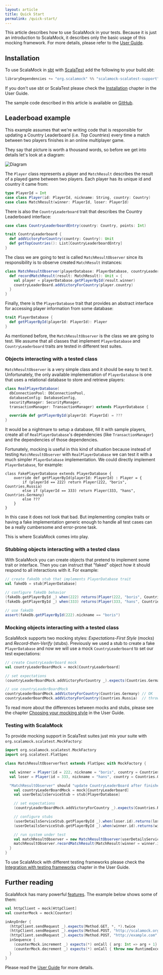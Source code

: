 ```yaml
---
layout: article
title: Quick Start
permalink: /quick-start/
---
```


This article describes how to use ScalaMock in your tests. Because it is just an introduction to ScalaMock, it describes only the basic usage of this mocking framework. For more details, please refer to the [User Guide](/user-guide/).

## Installation

To use ScalaMock in [sbt](http://www.scala-sbt.org/) with [ScalaTest](http://www.scalatest.org/) add the following to your build.sbt:

```scala
libraryDependencies += "org.scalamock" %% "scalamock-scalatest-support" % "3.6.0" % Test
```

If you don't use sbt or ScalaTest please check the [Installation](/user-guide/installation/) chapter in the User Guide.

The sample code described in this article is available on [GitHub](https://github.com/scalamock/scalamock-examples).

## Leaderboad example 

This example assumes that we're writing code that is responsible for updating a Country Leaderboard (i.e. *Top Countries*) every time a match between two players finishes in an online multiplayer game. 

They say that picture is worth a thousand words, so before we get into details let's look at a diagram:

![Diagram](/assets/img/sm_qs_leaderboard.png)

The `Player` class represents a player and `MatchResult` describes the result of a played game between two players. Each player has its unique id and country it came from:

```scala
type PlayerId = Int
case class Player(id: PlayerId, nickname: String, country: Country)
case class MatchResult(winner: PlayerId, loser: PlayerId)
```

There is also the `CountryLeaderboard` trait that describes the Country Leaderboard interface:

```scala
case class CountryLeaderboardEntry(country: Country, points: Int)

trait CountryLeaderboard {
  def addVictoryForCountry(country: Country): Unit
  def getTopCountries(): List[CountryLeaderboardEntry]
}
```

The class we are going to test is called `MatchResultObserver` since its responsibility is to observe created `MatchResult` instances:

```scala
class MatchResultObserver(playerDatabase: PlayerDatabase, countryLeaderBoard: CountryLeaderboard) {
  def recordMatchResult(result: MatchResult): Unit = {
    val player = playerDatabase.getPlayerById(result.winner)
    countryLeaderBoard.addVictoryForCountry(player.country)
  }
}
```

Finally, there is the `PlayerDatabase` trait that provides an abstract interface for accessing player information from some database:

```scala
trait PlayerDatabase {
  def getPlayerById(playerId: PlayerId): Player
}
```

As mentioned before, the `MatchResultObserver` is the class we are going to test. We assume that all classes that implement `PlayerDatabase` and `CountryLeaderboard` traits are tested in different test suites.

### Objects interacting with a tested class

`MatchResultObserver` is a very simple class and it should be easy to test it. Unfortunately, the only available implementation of `PlayerDatabase` is one that uses a relational database to store and retrieve players:

```scala
class RealPlayerDatabase(
  dbConnectionPool: DbConnectionPool,
  databaseConfig: DatabaseConfig,
  securityManager: SecurityManager,
  transactionManager: TransactionManager) extends PlayerDatabase {

  override def getPlayerById(playerId: PlayerId) = ???
}
```

It would be a nightmare to setup a database, fill it with sample players, create all of `RealPlayerDatabase`'s dependencies (like `TransactionManager`) and the dependencies of those dependencies. 

Fortunately, mocking is useful in this kind of situation because instead of testing `MatchResultObserver` with `RealPlayerDatabase` we can test it with a much simpler `PlayerDatabase` implementation. We could directly implement `PlayerDatabase`, for example:

```
class FakePlayerDatabase extends PlayerDatabase {
    override def getPlayerById(playerId: PlayerId) : Player = {
        if (playerId == 222) return Player(222, "boris", Countries.Russia)
        else if (playerId == 333) return Player(333, "hans", Countries.Germany)
        else ???
    }
}
```

In this case it does not look that bad. But implementing complex traits or having a fake implementation generic enough to handle all test cases can be a really cumbersome and error-prone task.

This is where ScalaMock comes into play.

### Stubbing objects interacting with a tested class

With ScalaMock you can create objects that pretend to implement some trait or interface. Then you can instruct that "faked" object how it should respond to all interactions with it. For example:

```scala
// create fakeDb stub that implements PlayerDatabase trait
val fakeDb = stub[PlayerDatabase] 

// configure fakeDb behavior 
(fakeDb.getPlayerById _) when(222) returns(Player(222, "boris", Countries.Russia))
(fakeDb.getPlayerById _) when(333) returns(Player(333, "hans", Countries.Germany))

// use fakeDb
assert(fakeDb.getPlayerById(222).nickname == "boris")
```

### Mocking objects interacting with a tested class

ScalaMock supports two mocking styles: *Expectations-First Style* (mocks) and *Record-then-Verify* (stubs).
Previously we used a stub to create a fake `PlayerDatabase` and now we will use a mock `CountryLeaderboard` to set our test expectations:

```scala
// create CountryLeaderboard mock
val countryLeaderBoardMock = mock[CountryLeaderboard]

// set expectations
(countryLeaderBoardMock.addVictoryForCountry _).expects(Countries.Germany)

// use countryLeaderBoardMock
countryLeaderBoardMock.addVictoryForCountry(Countries.Germany) // OK
countryLeaderBoardMock.addVictoryForCountry(Countries.Russia)  // throws TestFailedException
```

To read more about the differences between mocks and stubs, please see the chapter [Choosing your mocking style](/user-guide/mocking_style/) in the User Guide.

### Testing with ScalaMock

To provide mocking support in ScalaTest suites just mix your suite with `org.scalamock.scalatest.MockFactory`:

```scala
import org.scalamock.scalatest.MockFactory
import org.scalatest.FlatSpec

class MatchResultObserverTest extends FlatSpec with MockFactory {

  val winner = Player(id = 222, nickname = "boris", country = Countries.Russia)
  val loser = Player(id = 333, nickname = "hans", country = Countries.Germany)

  "MatchResultObserver" should "update CountryLeaderBoard after finished match" in {
    val countryLeaderBoardMock = mock[CountryLeaderboard]
    val userDetailsServiceStub = stub[PlayerDatabase]

    // set expectations
    (countryLeaderBoardMock.addVictoryForCountry _).expects(Countries.Russia)

    // configure stubs
    (userDetailsServiceStub.getPlayerById _).when(loser.id).returns(loser)
    (userDetailsServiceStub.getPlayerById _).when(winner.id).returns(winner)

    // run system under test
    val matchResultObserver = new MatchResultObserver(userDetailsServiceStub, countryLeaderBoardMock)
    matchResultObserver.recordMatchResult(MatchResult(winner = winner.id, loser = loser.id))
  }
}
```

To use ScalaMock with different testing frameworks please check the [Integration with testing frameworks](/user-guide/integration/) chapter in the User Guide.

## Further reading

ScalaMock has many powerful [features](/user-guide/features/). The example below shows some of them:

```scala
val httpClient = mock[HttpClient]
val counterMock = mock[Counter]

inAnyOrder {
  (httpClient.sendRequest _).expects(Method.GET, *, *).twice
  (httpClient.sendRequest _).expects(Method.POST, "http://scalamock.org", *).noMoreThanOnce
  (httpClient.sendRequest _).expects(Method.POST, "http://example.com", *).returning(Http.NotFound)
  inSequence {
    (counterMock.increment _) expects(*) onCall { arg: Int => arg + 1}
    (counterMock.decrement _) expects(*) onCall { throw new RuntimeException() }
  }
}
```

Please read the [User Guide](/user-guide/) for more details.
